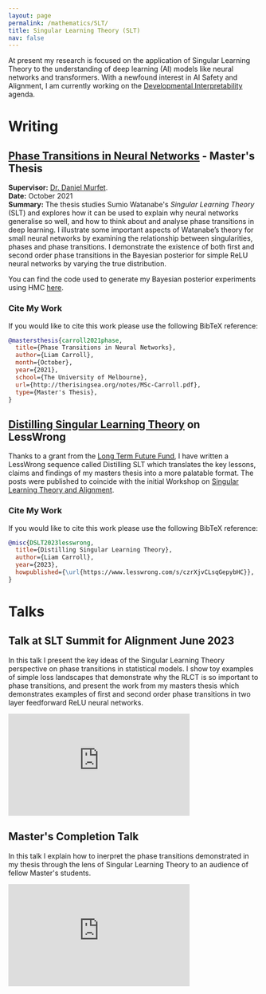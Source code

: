 ```yaml
---
layout: page
permalink: /mathematics/SLT/
title: Singular Learning Theory (SLT)
nav: false
---
```


At present my research is focused on the application of Singular Learning Theory to the understanding of deep learning (AI) models like neural networks and transformers. With a newfound interest in AI Safety and Alignment, I am currently working on the [Developmental Interpretability](https://www.lesswrong.com/s/SfFQE8DXbgkjk62JK/p/TjaeCWvLZtEDAS5Ex) agenda. 

# Writing 

## [Phase Transitions in Neural Networks](http://therisingsea.org/notes/MSc-Carroll.pdf) - Master's Thesis
**Supervisor:** [Dr. Daniel Murfet](http://therisingsea.org). <br>
**Date:** October 2021 <br>
**Summary:** The thesis studies Sumio Watanabe's _Singular Learning Theory_ (SLT) and explores how it can be used to explain why neural networks generalise so well, and how to think about and analyse phase transitions in deep learning. I illustrate some important aspects of Watanabe’s theory for small neural networks by examining the relationship between singularities, phases and phase transitions. I demonstrate the existence of both first and second order phase transitions in the Bayesian posterior for simple ReLU neural networks by varying the true distribution.

You can find the code used to generate my Bayesian posterior experiments using HMC [here](https://github.com/lemmykc/phase-transitions-neural-networks).
<!--
<p align="center">
<img src="{{site.baseurl}}/DSLT_imgs/4_PT1_combined_animate.gif" style="max-width:60%;">
</p>
-->
### Cite My Work
If you would like to cite this work please use the following BibTeX reference:
```bibtex
@mastersthesis{carroll2021phase,
  title={Phase Transitions in Neural Networks},
  author={Liam Carroll},
  month={October},
  year={2021},
  school={The University of Melbourne},
  url={http://therisingsea.org/notes/MSc-Carroll.pdf},
  type={Master's Thesis},
}
```

## [Distilling Singular Learning Theory](https://www.lesswrong.com/s/czrXjvCLsqGepybHC) on LessWrong

Thanks to a grant from the [Long Term Future Fund](https://funds.effectivealtruism.org/funds/far-future), I have written a LessWrong sequence called Distilling SLT which translates the key lessons, claims and findings of my masters thesis into a more palatable format. The posts were published to coincide with the initial Workshop on [Singular Learning Theory and Alignment](https://devinterp.com). 
<!--
<p align="center">
<img src="{{site.baseurl}}/DSLT_imgs/2_animate_K_non_true_param_C=0.1_v2_compress.gif" style="max-width:60%;">
</p>
-->
### Cite My Work
If you would like to cite this work please use the following BibTeX reference:
```bibtex
@misc{DSLT2023lesswrong,
  title={Distilling Singular Learning Theory},
  author={Liam Carroll},
  year={2023},
  howpublished={\url{https://www.lesswrong.com/s/czrXjvCLsqGepybHC}},
}
```

# Talks 

## Talk at SLT Summit for Alignment June 2023
In this talk I present the key ideas of the Singular Learning Theory perspective on phase transitions in statistical models. I show toy examples of simple loss landscapes that demonstrate why the RLCT is so important to phase transitions, and present the work from my masters thesis which demonstrates examples of first and second order phase transitions in two layer feedforward ReLU neural networks. 

<iframe width="364" height="205" src="https://www.youtube.com/embed/yxv8aDPHI9A" title="YouTube video player" frameborder="0" allow="accelerometer; autoplay; clipboard-write; encrypted-media; gyroscope; picture-in-picture; web-share" allowfullscreen></iframe>


## Master's Completion Talk 
In this talk I explain how to inerpret the phase transitions demonstrated in my thesis through the lens of Singular Learning Theory to an audience of fellow Master's students. 

<iframe width="364" height="205" src="https://www.youtube.com/embed/S-SxM2-7tiY" title="YouTube video player" frameborder="0" allow="accelerometer; autoplay; clipboard-write; encrypted-media; gyroscope; picture-in-picture; web-share" allowfullscreen></iframe>



